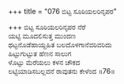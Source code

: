 +++
title = "076 ಬಿಟ್ಟ ಸೂಠಿಯಲರಿನೃಪರ"

+++
ಬಿಟ್ಟ ಸೂಠಿಯಲರಿನೃಪರ ನೆರೆ  
ಯಟ್ಟಿ ಮೂದಲಿಸುತ್ತ ಮುಂದಣ  
ಥಟ್ಟನೊಡೆಹಾಯ್ದಹಿತ ಬಲದೊಳಗಾನೆವರಿವರಿದು  
ಹಿಟ್ಟುಗುಟ್ಟುತ ಹೆಣನ ಸಾಲುಗ   
ಳೊಟ್ಟು ಮೆರೆಯಲು ಕಳನ ಚೌಕದ   
ಲಟ್ಟಿಯಾಡಿಸಬಲ್ಲವನೆ ರಾವುತನು ಕೇಳೆಂದ     ॥76॥